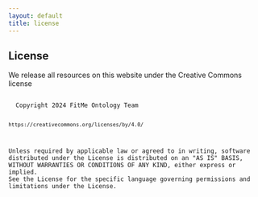 ```yaml
---
layout: default
title: license
---
```


## License

We release all resources on this website under the Creative Commons license

<code>
  Copyright 2024 FitMe Ontology Team



    https://creativecommons.org/licenses/by/4.0/

Unless required by applicable law or agreed to in writing, software
distributed under the License is distributed on an "AS IS" BASIS,
WITHOUT WARRANTIES OR CONDITIONS OF ANY KIND, either express or implied.
See the License for the specific language governing permissions and
limitations under the License.
  </code>

<!--<iframe src="files/License.pdf" style="width: 100%;height: 700px;border: none;"></iframe>-->
